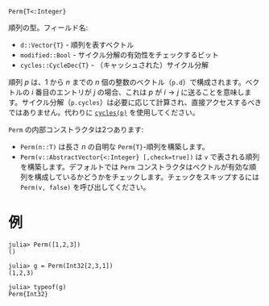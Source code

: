 ```
Perm{T<:Integer}
```

順列の型。フィールド名:

  * `d::Vector{T}` - 順列を表すベクトル
  * `modified::Bool` - サイクル分解の有効性をチェックするビット
  * `cycles::CycleDec{T}` - （キャッシュされた）サイクル分解

順列 $p$ は、$1$ から $n$ までの $n$ 個の整数のベクトル（`p.d`）で構成されます。ベクトルの $i$ 番目のエントリが $j$ の場合、これは $p$ が $i \to j$ に送ることを意味します。サイクル分解（`p.cycles`）は必要に応じて計算され、直接アクセスするべきではありません。代わりに [`cycles(p)`](@ref) を使用してください。

`Perm` の内部コンストラクタは2つあります:

  * `Perm(n::T)` は長さ $n$ の自明な `Perm{T}`-順列を構築します。
  * `Perm(v::AbstractVector{<:Integer} [,check=true])` は `v` で表される順列を構築します。デフォルトでは `Perm` コンストラクタはベクトルが有効な順列を構成しているかどうかをチェックします。チェックをスキップするには `Perm(v, false)` を呼び出してください。

# 例

```jldoctest
julia> Perm([1,2,3])
()
   
julia> g = Perm(Int32[2,3,1])
(1,2,3)

julia> typeof(g)
Perm{Int32}
```
